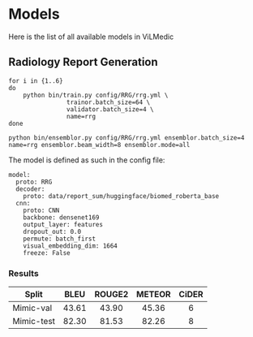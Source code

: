 # Models

Here is the list of all available models in ViLMedic

## Radiology Report Generation

```
for i in {1..6}
do
    python bin/train.py config/RRG/rrg.yml \
                trainor.batch_size=64 \
                validator.batch_size=4 \
                name=rrg 
done

python bin/ensemblor.py config/RRG/rrg.yml ensemblor.batch_size=4 name=rrg ensemblor.beam_width=8 ensemblor.mode=all
```

The model is defined as such in the config file:
```
model:
  proto: RRG
  decoder:
    proto: data/report_sum/huggingface/biomed_roberta_base
  cnn:
    proto: CNN
    backbone: densenet169
    output_layer: features
    dropout_out: 0.0
    permute: batch_first
    visual_embedding_dim: 1664
    freeze: False
```

### Results

| Split  |     BLEU | ROUGE2 | METEOR | CiDER | 
| ------------- |:-------------:|:-------------:|:-------------:|:-------------:|
| Mimic-val   | 43.61   |  43.90  | 45.36  | 6      
| Mimic-test    |  82.30  |  81.53  | 82.26  |  8        
